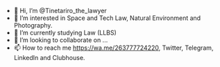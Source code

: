 - 👋 Hi, I’m @Tinetariro_the_lawyer
- 👀 I’m interested in Space and Tech Law, Natural Environment and Photography. 
- 🌱 I’m currently studying Law (LLBS) 
- 💞️ I’m looking to collaborate on ...
- 📫 How to reach me <https://wa.me/263777724220>, Twitter, Telegram, LinkedIn and Clubhouse. 

<!---
Tinetarirothelawyer/Tinetarirothelawyer is a ✨ special ✨ repository because its `README.md` (this file) appears on your GitHub profile.
You can click the Preview link to take a look at your changes.
--->
